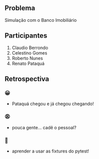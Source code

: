 ## Problema

Simulação com o Banco Imobiliário

## Participantes

1. Claudio Berrondo
2. Celestino Gomes
3. Roberto Nunes
4. Renato Pataquá

## Retrospectiva

### 😀

- Pataquá chegou e já chegou chegando!

### 😩

- pouca gente... cadê o pessoal?

### 🤫

- aprender a usar as fixtures do pytest!

